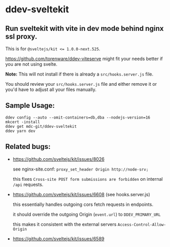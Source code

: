 # ddev-sveltekit

## Run sveltekit with vite in dev mode behind nginx ssl proxy. 

This is for `@sveltejs/kit <= 1.0.0-next.525`. 

https://github.com/torenware/ddev-viteserve might fit your needs better if you are not using svelte.

**Note:** This will not install if there is already a `src/hooks.server.js` file.

You should review your `src/hooks.server.js` file and either remove it or you'd have to adjust all your files manually.

## Sample Usage:

```
ddev config --auto --omit-containers=db,dba --nodejs-version=16 
mkcert -install
ddev get mdc-git/ddev-sveltekit
ddev yarn dev
```

## Related bugs:

- https://github.com/sveltejs/kit/issues/8026
  
  see nginx-site.conf: `proxy_set_header Origin http://node-srv;`
  
  this fixes `Cross-site POST form submissions are forbidden` on internal `/api` requests.
  
  
- https://github.com/sveltejs/kit/issues/6608 (see hooks.server.js)

  this essentially handles outgoing cors fetch requests in endpoints.
  
  it should override the outgoing Origin (`event.url`) to `DDEV_PRIMARY_URL`
  
  this makes it consistent with the external servers `Access-Control-Allow-Origin`

- https://github.com/sveltejs/kit/issues/6589 

